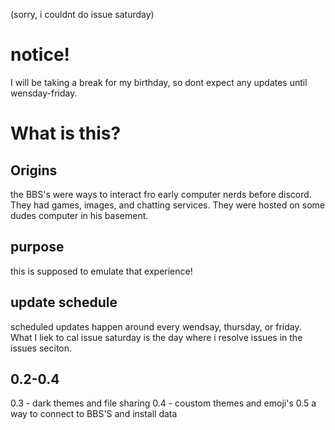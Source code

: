 (sorry, i couldnt do issue saturday)
# notice!
I will be taking a break for my birthday, so dont expect any updates until wensday-friday.
# What is this?
## Origins
the BBS's were ways to interact fro early computer nerds before discord. They had games, images, and chatting services.
They were hosted on some dudes computer in his basement.
## purpose
this is supposed to emulate that experience!

## update schedule
scheduled updates happen around every wendsay, thursday, or friday. 
What I liek to cal issue saturday is the day where i resolve issues in the issues seciton.

## 0.2-0.4
0.3 - dark themes and file sharing
0.4 - coustom themes and emoji's
0.5 a way to connect to BBS'S and install data
